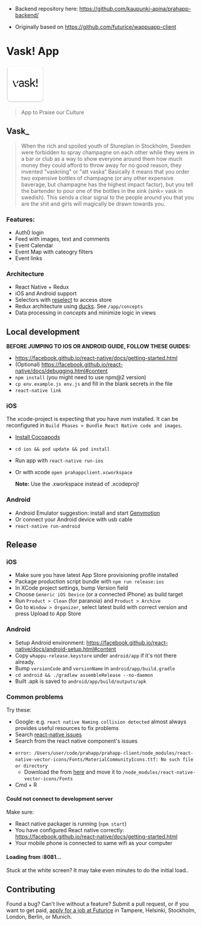 * Backend repository here: https://github.com/kaupunki-apina/prahapp-backend/

* Originally based on https://github.com/futurice/wappuapp-client

# Vask! App

![](docs/logo.png)

> App to Praise our Culture

## Vask_
> When the rich and spoiled youth of Stureplan in Stockholm, Sweden were forbidden to spray champagne on each other while they were in a bar or club as a way to show everyone around them how much money they could afford to throw away for no good reason, they invented "vaskning" or "att vaska”
Basically it means that you order two expensive bottles of champagne (or any other expensive baverage, but champagne has the highest impact factor), but you tell the bartender to pour one of the bottles in the sink (sink= vask in swedish). This sends a clear signal to the people around you that you are the shit and girls will magically be drawn towards you.



### Features:
* Auth0 login
* Feed with images, text and comments
* Event Calendar
* Event Map with cateogry filters
* Event links

### Architecture
* React Native + Redux
* iOS and Android support
* Selectors with [reselect](https://github.com/reactjs/reselect/) to access store
* Redux architecture using [ducks](https://github.com/erikras/ducks-modular-redux). See `/app/concepts`
* Data processing in _concepts_ and minimize logic in views

## Local development

**BEFORE JUMPING TO IOS OR ANDROID GUIDE, FOLLOW THESE GUIDES:**

* https://facebook.github.io/react-native/docs/getting-started.html
* (Optional) https://facebook.github.io/react-native/docs/debugging.html#content
* `npm install` (you might need to use npm@2 version)
* `cp env.example.js env.js` and fill in the blank secrets in the file
* `react-native link`

### iOS

The xcode-project is expecting that you have nvm installed. It can be reconfigured in
`Build Phases > Bundle React Native code and images`.

- [Install Cocoapods](https://guides.cocoapods.org/using/getting-started.html#installation)
- `cd ios && pod update && pod install`
- Run app with `react-native run-ios`
- Or with xcode `open prahappclient.xcworkspace`

  **Note:** Use the .xworkspace instead of .xcodeproj!

### Android

- Android Emulator suggestion: install and start [Genymotion](https://www.genymotion.com)
- Or connect your Android device with usb cable
- `react-native run-android`

## Release

### iOS

* Make sure you have latest App Store provisioning profile installed
* Package production script bundle with `npm run release:ios`
* In XCode project settings, bump Version field
* Choose `Generic iOS Device` (or a connected iPhone) as build target
* Run `Product > Clean` (for paranoia) and `Product > Archive`
* Go to `Window > Organizer`, select latest build with correct version and press Upload to App Store

### Android

* Setup Android environment: https://facebook.github.io/react-native/docs/android-setup.html#content
* Copy `whappu-release.keystore` under `android/app` if it's not there already.
* Bump `versionCode` and `versionName` in `android/app/build.gradle`
* `cd android && ./gradlew assembleRelease --no-daemon`
* Built .apk is saved to `android/app/build/outputs/apk`

### Common problems

Try these:

* Google: e.g. `react native Naming collision detected` almost always provides
useful resources to fix problems
* Search [react-native issues](https://github.com/facebook/react-native)
* Search from the react native component's issues

- `error: /Users/user/code/prahapp/prahapp-client/node_modules/react-native-vector-icons/Fonts/MaterialCommunityIcons.ttf: No such file or directory`
  - Download the from [here](https://github.com/oblador/react-native-vector-icons/raw/master/Fonts/MaterialCommunityIcons.ttf) and move it to `/node_modules/react-native-vector-icons/Fonts`
- Cmd + R

#### Could not connect to development server

Make sure:

* React native packager is running (`npm start`)
* You have configured React native correctly: https://facebook.github.io/react-native/docs/getting-started.html
* Your mobile phone is connected to same wifi as your computer

#### Loading from <your-ip>:8081...

Stuck at the white screen? It may take even minutes to do the initial load..

## Contributing

Found a bug? Can't live without a feature? Submit a pull request, or if you want to get paid, [apply for a job at Futurice](http://futurice.com/careers) in Tampere, Helsinki, Stockholm, London, Berlin, or Munich.
